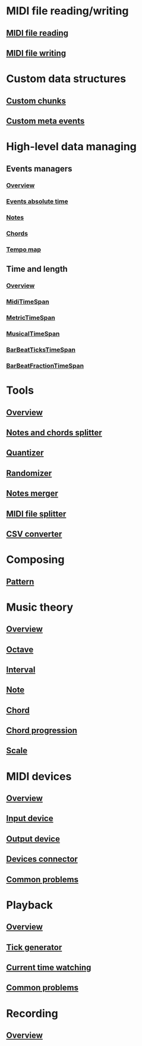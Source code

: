 # MIDI file reading/writing
## [MIDI file reading](file-reading-writing/MIDI-file-reading.md)
## [MIDI file writing](file-reading-writing/MIDI-file-writing.md)

# Custom data structures
## [Custom chunks](custom-data-structures/Custom-chunks.md)
## [Custom meta events](custom-data-structures/Custom-meta-events.md)

# High-level data managing
## Events managers
### [Overview](high-level-managing/Events-managers-overview.md)
### [Events absolute time](high-level-managing/Events-absolute-time.md)
### [Notes](high-level-managing/Notes.md)
### [Chords](high-level-managing/Chords.md)
### [Tempo map](high-level-managing/Tempo-map.md)
## Time and length
### [Overview](high-level-managing/Time-and-length-overview.md)
### [MidiTimeSpan](high-level-managing/MidiTimeSpan.md)
### [MetricTimeSpan](high-level-managing/MetricTimeSpan.md)
### [MusicalTimeSpan](high-level-managing/MusicalTimeSpan.md)
### [BarBeatTicksTimeSpan](high-level-managing/BarBeatTicksTimeSpan.md)
### [BarBeatFractionTimeSpan](high-level-managing/BarBeatFractionTimeSpan.md)

# Tools
## [Overview](tools/Overview.md)
## [Notes and chords splitter](tools/Notes-and-chords-splitter.md)
## [Quantizer](tools/Quantizer.md)
## [Randomizer](xref:Melanchall.DryWetMidi.Tools.Randomizer`2)
## [Notes merger](tools/Notes-merger.md)
## [MIDI file splitter](tools/MIDI-file-splitter.md)
## [CSV converter](xref:Melanchall.DryWetMidi.Tools.CsvConverter)

# Composing
## [Pattern](composing/Pattern.md)

# Music theory
## [Overview](music-theory/Overview.md)
## [Octave](music-theory/Octave.md)
## [Interval](music-theory/Interval.md)
## [Note](music-theory/Note.md)
## [Chord](music-theory/Chord.md)
## [Chord progression](music-theory/Chord-progression.md)
## [Scale](music-theory/Scale.md)

# MIDI devices
## [Overview](devices/Overview.md)
## [Input device](devices/Input-device.md)
## [Output device](devices/Output-device.md)
## [Devices connector](devices/Devices-connector.md)
## [Common problems](devices/Common-problems.md)

# Playback
## [Overview](playback/Overview.md)
## [Tick generator](playback/Tick-generator.md)
## [Current time watching](playback/Current-time-watching.md)
## [Common problems](playback/Common-problems.md)

# Recording
## [Overview](recording/Overview.md)